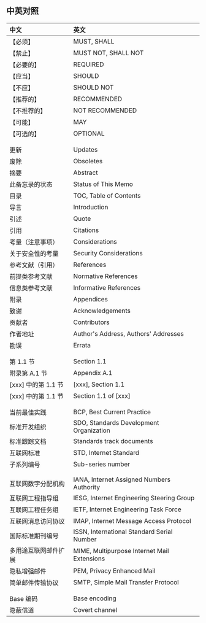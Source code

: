 ## 中英对照

| 中文                 | 英文
|:---------------------|:-------------------------------------
| 【必须】             | MUST, SHALL
| 【禁止】             | MUST NOT, SHALL NOT
| 【必要的】           | REQUIRED
| 【应当】             | SHOULD
| 【不应】             | SHOULD NOT
| 【推荐的】           | RECOMMENDED
| 【不推荐的】         | NOT RECOMMENDED
| 【可能】             | MAY
| 【可选的】           | OPTIONAL
|                      |
|                      |
| 更新                 | Updates
| 废除                 | Obsoletes
| 摘要                 | Abstract
| 此备忘录的状态       | Status of This Memo
| 目录                 | TOC, Table of Contents
| 导言                 | Introduction
| 引述                 | Quote
| 引用                 | Citations
| 考量（注意事项）     | Considerations
| 关于安全性的考量     | Security Considerations
| 参考文献（引用）     | References
| 前提类参考文献       | Normative References
| 信息类参考文献       | Informative References
| 附录                 | Appendices
| 致谢                 | Acknowledgements
| 贡献者               | Contributors
| 作者地址             | Author's Address, Authors' Addresses
| 勘误                 | Errata
|                      |
|                      |
| 第 1.1 节            | Section 1.1
| 附录第 A.1 节        | Appendix A.1
| [xxx] 中的第 1.1 节  | [xxx], Section 1.1
| [xxx] 中的第 1.1 节  | Section 1.1 of [xxx]
|                      |
|                      |
| 当前最佳实践         | BCP, Best Current Practice
| 标准开发组织         | SDO, Standards Development Organization
| 标准跟踪文档         | Standards track documents
| 互联网标准           | STD, Internet Standard
| 子系列编号           | Sub-series number
|                      |
|                      |
| 互联网数字分配机构   | IANA, Internet Assigned Numbers Authority
| 互联网工程指导组     | IESG, Internet Engineering Steering Group
| 互联网工程任务组     | IETF, Internet Engineering Task Force
| 互联网消息访问协议   | IMAP, Internet Message Access Protocol
| 国际标准期刊编号     | ISSN, International Standard Serial Number
| 多用途互联网邮件扩展 | MIME, Multipurpose Internet Mail Extensions
| 隐私增强邮件         | PEM, Privacy Enhanced Mail
| 简单邮件传输协议     | SMTP, Simple Mail Transfer Protocol
|                      |
|                      |
| Base 编码            | Base encoding
| 隐蔽信道             | Covert channel
